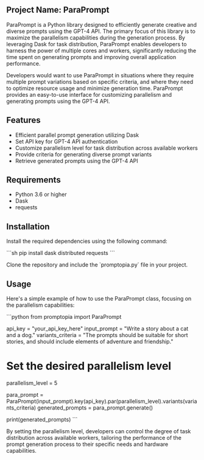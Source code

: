## Project Name: ParaPrompt

ParaPrompt is a Python library designed to efficiently generate creative and diverse prompts using the GPT-4 API. The primary focus of this library is to maximize the parallelism capabilities during the generation process. By leveraging Dask for task distribution, ParaPrompt enables developers to harness the power of multiple cores and workers, significantly reducing the time spent on generating prompts and improving overall application performance.

Developers would want to use ParaPrompt in situations where they require multiple prompt variations based on specific criteria, and where they need to optimize resource usage and minimize generation time. ParaPrompt provides an easy-to-use interface for customizing parallelism and generating prompts using the GPT-4 API.

## Features

- Efficient parallel prompt generation utilizing Dask
- Set API key for GPT-4 API authentication
- Customize parallelism level for task distribution across available workers
- Provide criteria for generating diverse prompt variants
- Retrieve generated prompts using the GPT-4 API

## Requirements

- Python 3.6 or higher
- Dask
- requests

## Installation

Install the required dependencies using the following command:

\`\`\`sh
pip install dask distributed requests
\`\`\`

Clone the repository and include the \`promptopia.py\` file in your project.

## Usage

Here's a simple example of how to use the ParaPrompt class, focusing on the parallelism capabilities:

\`\`\`python
from promptopia import ParaPrompt

api_key = "your_api_key_here"
input_prompt = "Write a story about a cat and a dog."
variants_criteria = "The prompts should be suitable for short stories, and should include elements of adventure and friendship."

# Set the desired parallelism level
parallelism_level = 5

para_prompt = ParaPrompt(input_prompt).key(api_key).par(parallelism_level).variants(variants_criteria)
generated_prompts = para_prompt.generate()

print(generated_prompts)
\`\`\`

By setting the parallelism level, developers can control the degree of task distribution across available workers, tailoring the performance of the prompt generation process to their specific needs and hardware capabilities.
